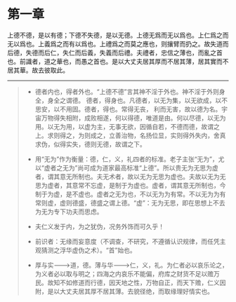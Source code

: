 # 第一章

上德不德，是以有德；下德不失德，是以无德。上德无爲而无以爲也。上仁爲之而无以爲也。上義爲之而有以爲也。上禮爲之而莫之應也，则攘臂而扔之。故失道而后德，失德而后仁，失仁而后義，失義而后禮。夫禮者，忠信之薄也，而亂之首也。前識者，道之華也，而愚之首也。是以大丈夫居其厚而不居其薄，居其實而不居其華。故去彼取此。

---

> + 德者内也，得者外也。“上德不德”言其神不淫于外也。神不淫于外则身全，身全之谓德。 德者，得身也。凡德者，以无为集，以无欲成，以不思安，以不用固。德者，得也。常得无丧， 利而无害，故以德为名。宇宙万物得失相附，成败相遂，何以得德，唯道是由。何以尽德，以无为用。以无为用，以虚为主，无事无欲，因循自若，不德而德，故谓之上。求则得之，为则成之，立善治物，名扬位显，实则得外失内，舍真求伪，似得实失，德则无德，故谓之下。
>
> + 用“无为”作为衡量：德，仁，义，礼四者的标准。老子主张“无为”，尤以“虚者之无为”尚可成为道家最高标准“上德”。所以贵无为无思为虚者，谓其意无所制也。夫无术者，故以无为无思为虚也。夫故以无为无思为虚者，其意常不忘虚，是制于为虚也。虚者，谓其意无所制也，今制于为虚，是不虚也。虚者之无为也，不以无为为有常。不以无为为有常则虚，虚则德盛，德盛之谓上德。“虚”：无为无思，即在思想上不去为无为专下功夫而思虑。
>
> + 夫仁义发于内，为之犹伪，况务外饰而可久乎！
> + 前识者：无缘而妄意度（不调查，不研究，不遵循认识规律，而任凭主观猜测之浮华虚伪之术）。“首”始也。
> + 厚与实--->道，德。薄与华--->仁，义，礼。为仁者必以哀乐论之，为义者必以取与明之；四海之内哀乐不能偏，府库之财货不足以赡万民。故知不如修道而行德，因天地之性，万物自正，而天下赡，仁义因附，是以大丈夫居其厚不居其薄。去貌径绝，而取缘理好情实也。
